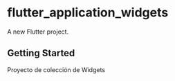 # flutter_application_widgets

A new Flutter project.

## Getting Started

Proyecto de colección de Widgets
